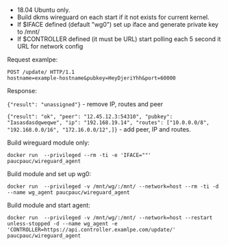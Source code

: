 - 18.04 Ubuntu only.
- Build dkms wireguard on each start if it not exists for current kernel.
- If $IFACE defined (default "wg0") set up iface and generate private key to /mnt/
- If $CONTROLLER defined (it must be URL) start polling each 5 second it URL for network config

Request examlpe:
```
POST /update/ HTTP/1.1
hostname=example-hostname&pubkey=HeyDjeriYhh&port=60000
```
Response:

`{"result": "unassigned"}` - remove IP, routes and peer

`{"result": "ok", "peer": "12.45.12.3:54310", "pubkey": "Iasasdasdqweqwe", "ip": "192.168.19.14", "routes": ["10.0.0.0/8", "192.168.0.0/16", "172.16.0.0/12",]}` - add peer, IP and routes.



Build wireguard module only:
```
docker run  --privileged --rm -ti -e 'IFACE=""' paucpauc/wireguard_agent
```
Build module and set up wg0:
```
docker run  --privileged -v /mnt/wg/:/mnt/ --network=host --rm -ti -d --name wg_agent paucpauc/wireguard_agent
```
Build module and start agent:
```
docker run  --privileged -v /mnt/wg/:/mnt/ --network=host --restart unless-stopped -d --name wg_agent -e 'CONTROLLER=https://api.controller.examlpe.com/update/' paucpauc/wireguard_agent
```
